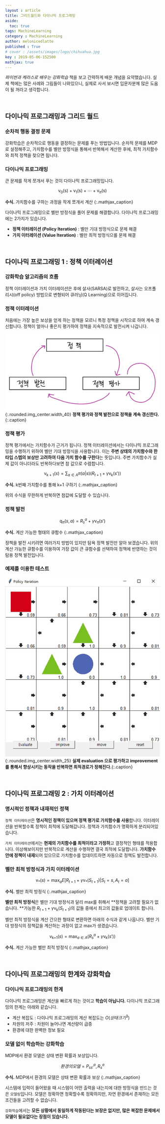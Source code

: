 ```yaml
---
layout : article
title: 그리드월드와 다이나믹 프로그래밍
aside:
  toc: true
tags: MachineLearning
category : MachineLearning
author: melonicedlatte
published : True
# cover : /assets/images/logo/chihuahua.jpg
key : 2019-05-06-152500
mathjax: true 
---
```


*파이썬과 케라스로 배우는 강화학습* 책을 보고 간략하게 배운 개념을 요약했습니다. 실제 책에는 많은 사례와 그림들이 나와있으니, 실제로 사서 보시면 입문자분께 많은 도움이 될 꺼라고 생각합니다.

<br>

## 다이나믹 프로그래밍과 그리드 월드

### 순차적 행동 결정 문제

강화학습은 순차적으로 행동을 결정하는 문제를 푸는 방법입니다. 순차적 문제를 MDP로 설정해주고, 가치함수를 벨만 방정식을 통해서 반복해서 계산한 후에, 최적 가치함수와 최적 정책을 찾으면 됩니다. 

### 다이나믹 프로그래밍

큰 문제를 작게 쪼개서 푸는 것이 다이나믹 프로그래밍입니다. 

$$ 
\text{v}_{0}(\text{s}) + \text{v}_{1}(\text{s}) + \cdots + \text{v}_{\pi}(\text{s})
$$

**수식.** 가치함수를 구하는 과정을 작게 쪼개서 계산
{:.mathjax_caption}

다이나믹 프로그래밍으로 벨만 방정식을 풀어 문제를 해결합니다. 다이나믹 프로그래밍에는 2가지가 있습니다.

- **정책 이터레이션 (Policy Iteration)** : 벨만 기대 방정식으로 문제 해결
- **가치 이터레이션 (Value Iteration)** : 벨만 최적 방정식으롤 문제 해결

<br>

## 다이나믹 프로그래밍 1 : 정책 이터레이션

### 강화학습 알고리즘의 흐름

정책 이터레이션과 가치 이터레이션은 후에 살사(SARSA)로 발전하고, 살사는 오프폴리시(off policy) 방법으로 변형되어 큐러닝(Q Learning)으로 이어집니다.

### 정책 이터레이션

처음에는 가장 높은 보상을 얻게 하는 정책을 모르니 특정 정책을 시작으로 하여 계속 갱신합니다. 정책이 얼마나 좋은지 평가하여 정책을 지속적으로 발전시켜 나갑니다. 

![image](/assets/images/20190506/policy_cycle.jpg){:.rounded.img_center.width_40}
**정책 평가와 정책 발전으로 정책을 계속 갱신한다.**{:.caption}

### 정책 평가

정책 평가에서는 가치함수가 근거가 됩니다. 정책 이터레이션에서는 다이나믹 프로그래밍을 수행하기 위하여 벨만 기대 방정식을 사용합니다. 이는 **주변 상태의 가치함수와 한 타입 스텝의 보상만 고려하여 다음 가치 함수를 구한다**는 뜻입니다. 주변 가치함수가 실제 값이 아니더라도 반복하다보면 참 값으로 수렴합니다. 

$$ 
\text{v}_{\text{k}+1}(s) = \sum_{a \in A} \pi(a|s)(R_{t+1} + \gamma  \text{v}_{\text{k}}(s')) 
$$

**수식.** $\text{k}$번째 가치함수를 통해 $\text{k+1}$ 구하기
{:.mathjax_caption}

위의 수식을 무한하게 반복하면 참값에 도달할 수 있습니다. 

### 정책 발전

$$ 
\text{q}_{\pi}(s,a) = R^a_s + \gamma \text{v}_{\pi}(s') 
$$

**수식.** 계산 가능한 형태의 큐함수
{:.mathjax_caption}

정책을 발전 시키려면 여러가지 방법이 있지만 탐욕 정책 발전만 알아 보겠습니다. 위의 계산 가능한 큐함수를 이용하여 가장 값이 큰 큐함수를 선택하여 정책에 반영하는 것이 탐용 정책 발전입니다. 

### 예제를 이용한 테스트

![image](/assets/images/20190506/policy_iteration_simulation.jpg){:.rounded.img_center.width_25}
**실제 evaluation 으로 평가하고 improvement를 통해서 향상시키는 동작을 반복하면 최적경로가 정해진다.**{:.caption}

<br>

## 다이나믹 프로그래밍 2 : 가치 이터레이션

### 명시적인 정책과 내재적인 정책

`정책 이터레이션`은 **명시적인 정책이 있으며 정책 평가로 가치함수를 사용**합니다. 이터레이션을 반복할수록 정책이 최적에 도달해갑니다. 정책과 가치함수가 명확하게 분리되어있습니다. 

`가치 이터레이션`에서는 **현재의 가치함수를 최적이라고 가정하**고 결정적인 형태를 적용합니다. 이상해보이지만 반복적으로 계산을 수행하면 결국 최적에 도달합니다. **가치함수 안에 정책이 내재**되어 있으므로 가치함수를 업데이트하면 자동으로 정책도 발전합니다.

### 벨만 최적 방정식과 가치 이터레이션

$$ \text{v}_{*}(s) = \max_{a}E[R_{t+1} + \gamma \text{v}_{*}(S_{t+1})|S_t = s, A_t = a] $$

**수식.** 벨만 최적 방정식
{:.mathjax_caption}

**벨만 최적 방정식**은 벨만 기대 방정식과 달리 max를 취해서 **정책을 고려할 필요가 없습니다. **가능한 $R_{t+1} +\gamma \text{v}_{\text{k}}(S_{t+1})$의 값들 중에서 최고의 값들로 업데이트 합니다. 

벨만 최적 방정식을 계산 간으한 형태로 변환하면 아래의 수식과 같게 나옵니다. 벨만 기대 방정식의 정책값을 계산하는 과정이 없고 max가 생겼습니다. 

$$ \text{v}_{\text{k+1}}(s) = \max_{a \in A}(R^a_s + \gamma \text{v}_{\text{k}}(s')) $$

**수식.** 계산 가능한 벨만 최적 방정식
{:.mathjax_caption}

<br>

## 다이나믹 프로그래밍의 한계와 강화학습

### 다이나믹 프로그래밍의 한계

다이나믹 프로그래밍은 계산을 빠르게 하는 것이고 **학습이 아닙니다.** 다이나믹 프로그래밍의 한계는 아래와 같습니다. 

- 계산 복잡도 : 다이나믹 프로그래밍의 계산 복잡도는 $O(상태크기^3)$
- 차원의 저주 : 차원이 늘어나면 계산량이 급증
- 환경에 대한 완벽한 정보 필요

### 모델 없이 학습하는 강화학습

MDP에서 환경 모델은 상태 변환 확률과 보상입니다. 

$$
환경의 모델 = P^a_{ss'}, R^a_s
$$

**수식.** MDP에서 환경의 모델은 상태 변환 확률과 보상
{:.mathjax_caption}

시스템에 입력이 들어왔을 때 시스템이 어떤 출력을 내는지에 대한 방정식을 만드는 것은 `모델링`입니다. 모델은 정확하면 정확할수록 정확하지만, 자연 환경에서 존재하는 모든 조건들을 고려할 수 없습니다. 

`강화학습`에서는 **모든 상황에서 동일하게 작동된다는 보장은 없지만, 많은 복잡한 문제에서 모델이 필요없다는 장점이 있습니다.** 